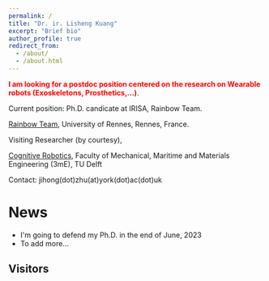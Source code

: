 ```yaml
---
permalink: /
title: "Dr. ir. Lisheng Kuang"
excerpt: "Brief bio"
author_profile: true
redirect_from:
  - /about/
  - /about.html
---
```


<span style="color:red"> **I am looking for a postdoc position centered on the research on Wearable robots (Exoskeletons, Prosthetics,...)**</span>.

Current position: Ph.D. candicate at IRISA, Rainbow Team. 

[Rainbow Team](https://team.inria.fr/rainbow/fr/author/lkuang/),
University of Rennes,
Rennes, France.

Visiting Researcher (by courtesy),

[Cognitive Robotics](https://www.tudelft.nl/en/3me/about/departments/cognitive-robotics-cor/), Faculty of Mechanical, Maritime and Materials Engineering (3mE), TU Delft

Contact: jihong(dot)zhu(at)york(dot)ac(dot)uk



# News
* I'm going to defend my Ph.D. in the end of June, 2023
* To add more...

## Visitors
<div style="display:inline-block;width:300px;"><script type="text/javascript" src="//rf.revolvermaps.com/0/0/7.js?i=5s2tz6kw2w2&amp;m=0&amp;c=ff0000&amp;cr1=ffffff&amp;sx=0" async="async"></script></div>
